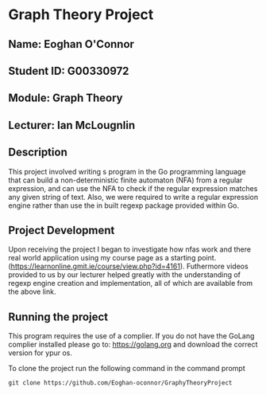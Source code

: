 # Graph Theory Project
## Name: Eoghan O'Connor
## Student ID: G00330972
## Module: Graph Theory
## Lecturer: Ian McLougnlin

## Description
This project involved writing s program in the Go programming language that can build a non-deterministic finite automaton (NFA) from a regular expression,
and can use the NFA to check if the regular expression matches any given
string of text. Also, we were required to write a regular expression engine rather than use the in built regexp package provided within Go.

## Project Development
Upon receiving the project I began to investigate how nfas work and there real world application using my course page as a starting point.(https://learnonline.gmit.ie/course/view.php?id=4161). Futhermore videos provided to us by our lecturer helped greatly with the understanding of regexp engine creation and implementation, all of which are available from the above link.

## Running the project

This program requires the use of a complier.
If you do not have the GoLang complier installed please go to: https://golang.org and download the correct version for ypur os.

To clone the project run the following command in the command prompt
```
git clone https://github.com/Eoghan-oconnor/GraphyTheoryProject
```







